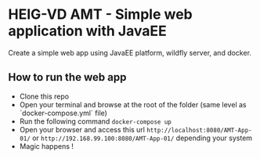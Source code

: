 # HEIG-VD AMT - Simple web application with JavaEE

Create a simple web app using JavaEE platform, wildfly server, and docker.

## How to run the web app
- Clone this repo
- Open your terminal and browse at the root of the folder (same level as ´docker-compose.yml´ file)
- Run the following command `docker-compose up`
- Open your browser and access this url `http://localhost:8080/AMT-App-01/` or `http://192.168.99.100:8080/AMT-App-01/` depending your system
- Magic happens !
